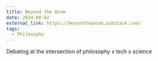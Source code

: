 ```yaml
---
title: Beyond the Atom
date: 2024-08-02
external_link: https://beyondtheatom.substack.com/
tags:
  - Philosophy
---
```

Debating at the intersection of philosophy x tech x science 

<!--more-->
